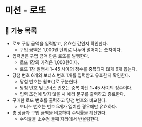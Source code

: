 # 미션 - 로또

## 🎰 기능 목록

- 로또 구입 금액을 입력받고, 유효한 값인지 확인한다.
  - 구입 금액은 1,000원 단위로 나누어 떨어지는 숫자이다.
- 입력받은 구입 금액 만큼 로또를 발행한다.
  - 로또 1장의 가격은 1,000원이다.
  - 로또 1장 발행시 1~45 사이의 정수를 중복되지 않게 6개 뽑는다.
- 당첨 번호 6개와 보너스 번호 1개를 입력받고 유효한지 확인한다.
  - 당첨 번호는 쉼표(,)로 구분한다.
  - 당첨 번호 및 보너스 번호는 중복 아닌 1~45 사이의 정수이다.
  - 입력 조건에 맞지 않을 시 에러 문구를 출력하고 종료한다.
- 구매한 로또 번호를 출력하고 당첨 번호와 비교한다.
  - 보너스 번호는 번호 5개가 일치한 경우에만 유효하다.
- 총 상금과 구입 금액을 비교하여 수익률을 계산한다.
  - 수익률을 소수점 둘째 자리에서 반올림한다.